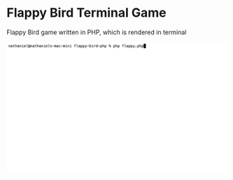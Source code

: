# Flappy Bird Terminal Game

Flappy Bird game written in PHP, which is rendered in terminal

![](demo.gif)